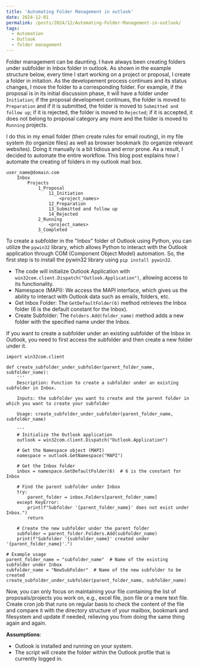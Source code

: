 ```yaml
---
title: 'Automating Folder Management in outlook'
date: 2024-12-01
permalink: /posts/2024/12/Automating-Folder-Management-in-outlook/
tags:
  - Automation
  - Outlook
  - folder management
---
```

Folder management can be daunting. I have always been creating folders under subfolder in Inbox folder in outlook. As shown in the example structure below, every time I start working on a project or proposal, I create a folder in initation. As the developement process continues and its status changes, I move the folder to a corresponding folder. For example, if the proposal is in its initial discussion phase, it will have a folder under `Initiation`; if the proposal development continues, the folder is moved to `Preparation` and if it is submitted, the folder is moved to `Submitted and follow up`; if it is rejected, the folder is moved to `Rejected`; if it is accepted, it does not belong to proposal category any more and the folder is moved to `Running` projects.

I do this in my email folder (then create rules for email routing), in my file system (to organize files) as well as browser bookmark (to organize relevant websites). Doing it manually is a bit tidious and error prone.  As a result, I decided to automate the entire workflow. This blog post explains how I automate the creating of folders in my outlook mail box.

```
user_name@domain.com
    Inbox
        Projects
            1_Proposal
                11_Initiation
                    <project_names>
                12_Preparation
                13_Submitted and follow up
                14_Rejected
            2_Running
                <project_names>
            3_Completed
```

To create a subfolder in the "Inbox" folder of Outlook using Python, you can utilize the `pywin32` library, which allows Python to interact with the Outlook application through COM (Component Object Model) automation. So, the first step is to install the pywin32 library using `pip install pywin32`.

- The code will initialize Outlook Application with `win32com.client.Dispatch("Outlook.Application")`, allowing access to its functionality. 
- Namespace (MAPI): We access the MAPI interface, which gives us the ability to interact with Outlook data such as emails, folders, etc.
- Get Inbox Folder: The `GetDefaultFolder(6)` method retrieves the Inbox folder (6 is the default constant for the Inbox).
- Create Subfolder: The `Folders.Add(folder_name)` method adds a new folder with the specified name under the Inbox.

If you want to create a subfolder under an existing subfolder of the Inbox in Outlook, you need to first access the subfolder and then create a new folder under it.

```
import win32com.client

def create_subfolder_under_subfolder(parent_folder_name, subfolder_name):
    '''
    Description: Function to create a subfolder under an existing subfolder in Inbox.
    
    Inputs: the subfolder you want to create and the parent folder in which you want to create your subfolder

    Usage: create_subfolder_under_subfolder(parent_folder_name, subfolder_name)

    '''
    # Initialize the Outlook application
    outlook = win32com.client.Dispatch("Outlook.Application")
    
    # Get the Namespace object (MAPI)
    namespace = outlook.GetNamespace("MAPI")
    
    # Get the Inbox folder
    inbox = namespace.GetDefaultFolder(6)  # 6 is the constant for Inbox
    
    # Find the parent subfolder under Inbox
    try:
        parent_folder = inbox.Folders[parent_folder_name]
    except KeyError:
        print(f"Subfolder '{parent_folder_name}' does not exist under Inbox.")
        return
    
    # Create the new subfolder under the parent folder
    subfolder = parent_folder.Folders.Add(subfolder_name)
    print(f"Subfolder '{subfolder_name}' created under '{parent_folder_name}'.")

# Example usage
parent_folder_name = "subfolder_name"  # Name of the existing subfolder under Inbox
subfolder_name = "NewSubFolder"  # Name of the new subfolder to be created
create_subfolder_under_subfolder(parent_folder_name, subfolder_name)
```

Now, you can only focus on maintaining your file containing the list of proposals/projects you work on, e.g., excel file, json file or a mere text file. Create cron job that runs on regular basis to check the content of the file and compare it with the directory structure of your mailbox, bookmark and filesystem and update if needed, relieving you from doing the same thing again and again.

**Assumptions**:
- Outlook is installed and running on your system.
- The script will create the folder within the Outlook profile that is currently logged in.